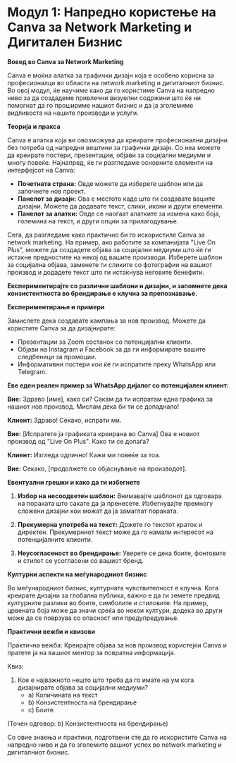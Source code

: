 # **Модул 1: Напредно користење на Canva за Network Marketing и Дигитален Бизнис**

**Вовед во Canva за Network Marketing**

Canva е моќна алатка за графички дизајн која е особено корисна за професионалци во областа на network marketing и дигиталниот бизнис. Во овој модул, ќе научиме како да го користиме Canva на напредно ниво за да создадеме привлечни визуелни содржини што ќе ни помогнат да го прошириме нашиот бизнис и да ја зголемиме видливоста на нашите производи и услуги. 

**Теорија и пракса**

Canva е алатка која ви овозможува да креирате професионални дизајни без потреба од напредни вештини за графички дизајн. Со неа можете да креирате постери, презентации, објави за социјални медиуми и многу повеќе. Најнапред, ќе ги разгледаме основните елементи на интерфејсот на Canva:
- **Почетната страна:** Овде можете да изберете шаблон или да започнете нов проект.
- **Панелот за дизајн:** Ова е местото каде што ги создавате вашите дизајни. Можете да додавате текст, слики, икони и други елементи.
- **Панелот за алатки:** Овде се наоѓаат алатките за измена како боја, големина на текст, и други опции за прилагодување.

Сега, да разгледаме како практично би го искористиле Canva за network marketing. На пример, ако работите за компанијата "Live On Plus", можете да создадете објава за социјални медиуми што ќе ги истакне предностите на некој од вашите производи. Изберете шаблон за социјална објава, заменете ги сликите со фотографии на вашиот производ и додадете текст што ги истакнува неговите бенефити. 

**Експериментирајте со различни шаблони и дизајни, и запомнете дека конзистентноста во брендирање е клучна за препознавање.**

**Експериментирање и примери**

Замислете дека создавате кампања за нов производ. Можете да користите Canva за да дизајнирате:
- Презентации за Zoom состанок со потенцијални клиенти.
- Објави на Instagram и Facebook за да ги информирате вашите следбеници за промоции.
- Информативни постери кои ќе ги испратите преку WhatsApp или Telegram.

**Еве еден реален пример за WhatsApp дијалог со потенцијален клиент:**

**Вие:** Здраво [име], како си? Сакам да ти испратам една графика за нашиот нов производ. Мислам дека би ти се допаднало!

**Клиент:** Здраво! Секако, испрати ми.

**Вие:** [Испратете ја графиката креирана во Canva] Ова е новиот производ од "Live On Plus". Како ти се допаѓа?

**Клиент:** Изгледа одлично! Кажи ми повеќе за тоа.

**Вие:** Секако, [продолжете со објаснување на производот].

**Евентуални грешки и како да ги избегнете**

1. **Избор на несоодветен шаблон:** Внимавајте шаблонот да одговара на пораката што сакате да ја пренесете. Избегнувајте премногу сложени дизајни кои можат да ја замаглат пораката.
   
2. **Прекумерна употреба на текст:** Држете го текстот краток и директен. Прекумерниот текст може да го намали интересот на потенцијалните клиенти.

3. **Неусогласеност во брендирање:** Уверете се дека боите, фонтовите и стилот се усогласени со вашиот бренд.

**Културни аспекти на меѓународниот бизнис**

Во меѓународниот бизнис, културната чувствителност е клучна. Кога креирате дизајни за глобална публика, важно е да ги земете предвид културните разлики во боите, симболите и стиловите. На пример, црвената боја може да значи среќа во некои култури, додека во други може да се поврзува со опасност или предупредување. 

**Практични вежби и квизови**

Практична вежба: Креирајте објава за нов производ користејќи Canva и пратете ја на вашиот ментор за повратна информација.

Квиз:
1. Кое е најважното нешто што треба да го имате на ум кога дизајнирате објава за социјални медиуми?
   - a) Количината на текст
   - b) Конзистентноста на брендирање
   - c) Боите

(Точен одговор: b) Конзистентноста на брендирање)

Со овие знаења и практики, подготвени сте да го искористите Canva на напредно ниво и да го зголемите вашиот успех во network marketing и дигиталниот бизнис.